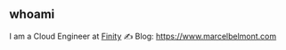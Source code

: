 ## whoami

I am a Cloud Engineer at [Finity](https://www.finity.com/)
✍️ Blog: https://www.marcelbelmont.com
